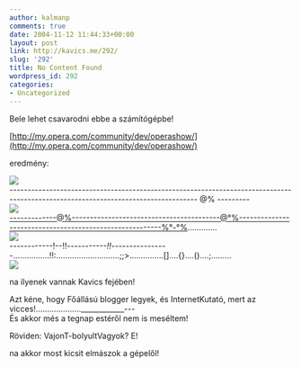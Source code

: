 ```yaml
---
author: kalmanp
comments: true
date: 2004-11-12 11:44:33+00:00
layout: post
link: http://kavics.me/292/
slug: '292'
title: No Content Found
wordpress_id: 292
categories:
- Uncategorized
---
```


Bele lehet csavarodni ebbe a számítógépbe!




[http://my.opera.com/community/dev/operashow/](http://my.opera.com/community/dev/operashow/)




eredmény:




![](http://kavics.freeblog.hu/Files/slide1.JPG)  
---------------------------------------------------------------------------------------------------------------------------------- @% ---------  
![](http://kavics.freeblog.hu/Files/slide2.JPG)  
[-------------@%-----------------------------------------@°%--------------------------------------------------------%°-°%](mailto:-------------@%-----------------------------------------@°%--------------------------------------------------------%°-°%).............  
![](http://kavics.freeblog.hu/Files/slide3.JPG)  
------------!--!!_-----------!!_----------------................!!:............................;;>...............[]....{}....()....;.........  
![](http://kavics.freeblog.hu/Files/slide4.JPG)




na ilyenek vannak Kavics fejében!




Azt kéne, hogy Főállású blogger legyek, és InternetKutató, mert az vicces!....................____________---  
És akkor més a tegnap estéről nem is meséltem!




Röviden: VajonT-bolyultVagyok? E!




na akkor most kicsit elmászok a gépelől!
